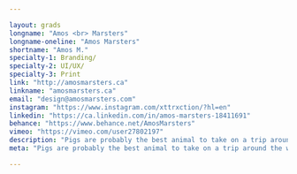 ```yaml
---

layout: grads
longname: "Amos <br> Marsters"
longname-oneline: "Amos Marsters"
shortname: "Amos M."
specialty-1: Branding/
specialty-2: UI/UX/
specialty-3: Print
link: "http://amosmarsters.ca"
linkname: "amosmarsters.ca"
email: "design@amosmarsters.com"
instagram: "https://www.instagram.com/xttrxction/?hl=en"
linkedin: "https://ca.linkedin.com/in/amos-marsters-18411691"
behance: "https://www.behance.net/AmosMarsters"
vimeo: "https://vimeo.com/user27802197"
description: "Pigs are probably the best animal to take on a trip around the world. Design is that place you comeback to and it always feels like home."
meta: "Pigs are probably the best animal to take on a trip around the world. Design is that place you comeback to and it always feels like home."

---
```

